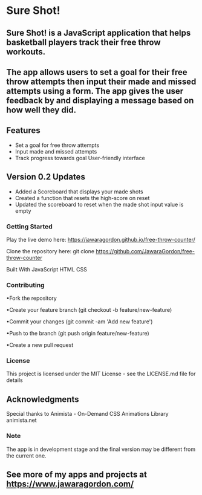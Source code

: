 # Sure Shot!

## Sure Shot! is a JavaScript application that helps basketball players track their free throw workouts.

## The app allows users to set a goal for their free throw attempts then input their made and missed attempts using a form. The app gives the user feedback by and displaying a message based on how well they did.

## Features

- Set a goal for free throw attempts
- Input made and missed attempts
- Track progress towards goal
  User-friendly interface

## Version 0.2 Updates

- Added a Scoreboard that displays your made shots
- Created a function that resets the high-score on reset
- Updated the scoreboard to reset when the made shot input value is empty

### Getting Started

Play the live demo here: https://jawaragordon.github.io/free-throw-counter/

Clone the repository here:
git clone https://github.com/JawaraGordon/free-throw-counter

Built With
JavaScript
HTML
CSS

### Contributing

•Fork the repository

•Create your feature branch (git checkout -b feature/new-feature)

•Commit your changes (git commit -am 'Add new feature')

•Push to the branch (git push origin feature/new-feature)

•Create a new pull request

### License

This project is licensed under the MIT License - see the LICENSE.md file for details

## Acknowledgments

Special thanks to Animista - On-Demand CSS Animations Library animista.net

### Note

The app is in development stage and the final version may be different from the current one.

## See more of my apps and projects at https://www.jawaragordon.com/
